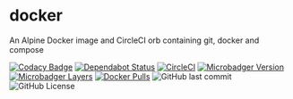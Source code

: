 # docker

An Alpine Docker image and CircleCI orb containing git, docker and compose

[![Codacy Badge](https://api.codacy.com/project/badge/Grade/ccc38958460249178124167e4a54908c)](https://www.codacy.com/app/gofunky/docker?utm_source=github.com&amp;utm_medium=referral&amp;utm_content=gofunky/docker&amp;utm_campaign=Badge_Grade)
[![Dependabot Status](https://api.dependabot.com/badges/status?host=github&repo=gofunky/docker)](https://dependabot.com)
[![CircleCI](https://circleci.com/gh/gofunky/docker/tree/master.svg?style=shield)](https://circleci.com/gh/gofunky/docker/tree/master)
[![Microbadger Version](https://images.microbadger.com/badges/version/gofunky/docker.svg)](https://microbadger.com/images/gofunky/docker "Docker Version")
[![Microbadger Layers](https://images.microbadger.com/badges/image/gofunky/docker.svg)](https://microbadger.com/images/gofunky/docker "Docker Layers")
[![Docker Pulls](https://img.shields.io/docker/pulls/gofunky/docker.svg)](https://hub.docker.com/r/gofunky/docker)
![GitHub last commit](https://img.shields.io/github/last-commit/gofunky/docker.svg)
![GitHub License](https://img.shields.io/github/license/gofunky/docker.svg)
